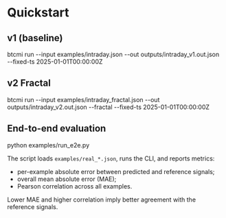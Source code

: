 # Quickstart
## v1 (baseline)
btcmi run --input examples/intraday.json --out outputs/intraday_v1.out.json --fixed-ts 2025-01-01T00:00:00Z
## v2 Fractal
btcmi run --input examples/intraday_fractal.json --out outputs/intraday_v2.out.json --fractal --fixed-ts 2025-01-01T00:00:00Z
## End-to-end evaluation
python examples/run_e2e.py

The script loads `examples/real_*.json`, runs the CLI, and reports metrics:
* per-example absolute error between predicted and reference signals;
* overall mean absolute error (MAE);
* Pearson correlation across all examples.

Lower MAE and higher correlation imply better agreement with the reference signals.
